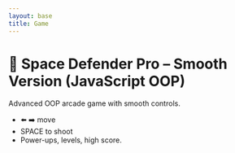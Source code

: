 ```yaml
---
layout: base
title: Game
---
```

# 🚀 Space Defender Pro – Smooth Version (JavaScript OOP)

Advanced OOP arcade game with smooth controls.  
- ⬅️ ➡️ move  
- SPACE to shoot  
- Power-ups, levels, high score.  


<canvas id="gameCanvas" width="600" height="600"></canvas>
<script>
  // ======= Base Entity Class =======
  class Entity {
    constructor(x, y, width, height, color) {
      this.x = x;
      this.y = y;
      this.width = width;
      this.height = height;
      this.color = color;
    }
    draw(ctx) {
      ctx.fillStyle = this.color;
      ctx.fillRect(this.x, this.y, this.width, this.height);
    }
  }

  // ======= Player =======
  class Player extends Entity {
    constructor(x, y) {
      super(x, y, 40, 20, "cyan");
      this.speed = 8; // higher speed for snappy movement
      this.cooldown = 0;
      this.rapidFire = false;
      this.shield = false;
    }
    move(keys, canvasWidth, speedMultiplier = 1) {
      const moveSpeed = this.speed * speedMultiplier;
      if (keys["ArrowLeft"] && this.x > 0) this.x -= moveSpeed;
      if (keys["ArrowRight"] && this.x + this.width < canvasWidth) this.x += moveSpeed;
    }
    canShoot() {
      let delay = this.rapidFire ? 8 : 20;
      if (this.cooldown === 0) {
        this.cooldown = delay;
        return true;
      }
      return false;
    }
    updateCooldown() {
      if (this.cooldown > 0) this.cooldown--;
    }
  }

  // ======= Bullet =======
  class Bullet extends Entity {
    constructor(x, y, color, speed, isEnemy = false) {
      super(x, y, 5, 10, color);
      this.speed = speed;
      this.isEnemy = isEnemy;
    }
    update(deltaMultiplier = 1) {
      this.y += this.speed * deltaMultiplier;
    }
  }

  // ======= Enemy Base Class =======
  class Enemy extends Entity {
    constructor(x, y, color = "red") {
      super(x, y, 30, 20, color);
      this.speed = 2;
    }
    update(deltaMultiplier = 1) {
      this.y += this.speed * 0.2 * deltaMultiplier;
    }
    shoot(probability = 0.003) {
      if (Math.random() < probability) {
        return new Bullet(this.x + this.width/2, this.y + this.height, "yellow", 4, true);
      }
      return null;
    }
  }

  // ======= Fast Enemy =======
  class FastEnemy extends Enemy {
    constructor(x, y) {
      super(x, y, "orange");
      this.speed = 4;
    }
    update(deltaMultiplier = 1) {
      this.y += this.speed * 0.4 * deltaMultiplier;
      this.x += Math.sin(this.y / 20) * 3;
    }
  }

  // ======= Tank Enemy =======
  class TankEnemy extends Enemy {
    constructor(x, y) {
      super(x, y, "purple");
      this.health = 3;
    }
    takeHit() {
      this.health--;
      return this.health <= 0;
    }
    draw(ctx) {
      ctx.fillStyle = this.color;
      ctx.fillRect(this.x, this.y, this.width, this.height);
      ctx.fillStyle = "white";
      ctx.font = "12px Arial";
      ctx.fillText(this.health, this.x + 10, this.y + 15);
    }
  }

  // ======= PowerUp =======
  class PowerUp extends Entity {
    constructor(x, y, type) {
      const colors = { shield: "blue", rapid: "lime", health: "pink" };
      super(x, y, 15, 15, colors[type]);
      this.type = type;
      this.speed = 2;
    }
    update(deltaMultiplier = 1) {
      this.y += this.speed * deltaMultiplier;
    }
  }

  // ======= Game =======
  class Game {
    constructor(canvasId) {
      this.canvas = document.getElementById(canvasId);
      this.ctx = this.canvas.getContext("2d");
      this.keys = {};
      this.player = new Player(this.canvas.width/2 - 20, this.canvas.height - 40);
      this.bullets = [];
      this.enemies = [];
      this.enemyBullets = [];
      this.powerUps = [];
      this.level = 1;
      this.score = 0;
      this.health = 3;
      this.highScore = localStorage.getItem("spaceDefenderHighScore") || 0;
      this.state = "title"; // title, playing, gameover
      this.lastTime = 0;

      document.addEventListener("keydown", (e) => {
        this.keys[e.key] = true;
        if (this.state === "title" && e.key === "Enter") this.start();
        if (this.state === "gameover" && e.key === "Enter") this.reset();
      });
      document.addEventListener("keyup", (e) => this.keys[e.key] = false);

      requestAnimationFrame((t) => this.update(t));
    }

    start() {
      this.state = "playing";
      this.spawnWave();
    }

    reset() {
      this.state = "title";
      this.bullets = [];
      this.enemies = [];
      this.enemyBullets = [];
      this.powerUps = [];
      this.level = 1;
      this.score = 0;
      this.health = 3;
      this.player = new Player(this.canvas.width/2 - 20, this.canvas.height - 40);
    }

    spawnWave() {
      for (let i = 0; i < 6; i++) {
        for (let j = 0; j < this.level; j++) {
          let rand = Math.random();
          if (rand < 0.2) this.enemies.push(new FastEnemy(80 + i*70, 40 + j*60));
          else if (rand < 0.3) this.enemies.push(new TankEnemy(80 + i*70, 40 + j*60));
          else this.enemies.push(new Enemy(80 + i*70, 40 + j*60));
        }
      }
    }

    collision(a, b) {
      return (
        a.x < b.x + b.width &&
        a.x + a.width > b.x &&
        a.y < b.y + b.height &&
        a.y + a.height > b.y
      );
    }

    handleInput(deltaMultiplier) {
      this.player.move(this.keys, this.canvas.width, deltaMultiplier);
      if (this.keys[" "] && this.player.canShoot()) {
        this.bullets.push(new Bullet(this.player.x + this.player.width/2 - 2, this.player.y, "lime", -6));
      }
    }

    dropPowerUp(x, y) {
      const types = ["shield", "rapid", "health"];
      const type = types[Math.floor(Math.random()*types.length)];
      this.powerUps.push(new PowerUp(x, y, type));
    }

    activatePowerUp(type) {
      if (type === "shield") {
        this.player.shield = true;
        setTimeout(() => this.player.shield = false, 5000);
      } else if (type === "rapid") {
        this.player.rapidFire = true;
        setTimeout(() => this.player.rapidFire = false, 5000);
      } else if (type === "health") this.health++;
    }

    update(timestamp) {
      const delta = timestamp - this.lastTime || 16.67;
      const deltaMultiplier = delta / 16.67;
      this.lastTime = timestamp;

      this.ctx.clearRect(0, 0, this.canvas.width, this.canvas.height);

      if (this.state === "title") {
        this.drawTitle();
      } else if (this.state === "playing") {
        this.handleInput(deltaMultiplier);
        this.updateGame(deltaMultiplier);
      } else if (this.state === "gameover") {
        this.drawGameOver();
      }

      requestAnimationFrame((t) => this.update(t));
    }

    updateGame(deltaMultiplier) {
      // Bullets
      for (let i = this.bullets.length - 1; i >= 0; i--) {
        const b = this.bullets[i];
        b.update(deltaMultiplier);
        b.draw(this.ctx);
        if (b.y < 0) this.bullets.splice(i, 1);
      }

      // Enemies
      for (let i = this.enemies.length - 1; i >= 0; i--) {
        const e = this.enemies[i];
        e.update(deltaMultiplier);
        e.draw(this.ctx);
        const bullet = e.shoot ? e.shoot(0.002 + this.level*0.001) : null;
        if (bullet) this.enemyBullets.push(bullet);

        for (let j = this.bullets.length - 1; j >= 0; j--) {
          if (this.collision(this.bullets[j], e)) {
            if (e instanceof TankEnemy) {
              if (e.takeHit()) {
                this.enemies.splice(i, 1);
                if (Math.random() < 0.1) this.dropPowerUp(e.x, e.y);
              }
            } else {
              this.enemies.splice(i, 1);
              if (Math.random() < 0.1) this.dropPowerUp(e.x, e.y);
            }
            this.bullets.splice(j, 1);
            this.score += 50;
            break;
          }
        }
      }

      // Enemy bullets
      for (let i = this.enemyBullets.length - 1; i >= 0; i--) {
        const b = this.enemyBullets[i];
        b.update(deltaMultiplier);
        b.draw(this.ctx);
        if (this.collision(b, this.player)) {
          if (!this.player.shield) this.health--;
          this.enemyBullets.splice(i, 1);
        } else if (b.y > this.canvas.height) {
          this.enemyBullets.splice(i, 1);
        }
      }

      // PowerUps
      for (let i = this.powerUps.length - 1; i >= 0; i--) {
        const p = this.powerUps[i];
        p.update(deltaMultiplier);
        p.draw(this.ctx);
        if (this.collision(p, this.player)) {
          this.activatePowerUp(p.type);
          this.powerUps.splice(i, 1);
        } else if (p.y > this.canvas.height) {
          this.powerUps.splice(i, 1);
        }
      }

      // HUD
      this.ctx.fillStyle = "white";
      this.ctx.font = "18px Arial";
      this.ctx.fillText("Score: " + this.score, 10, 20);
      this.ctx.fillText("Health: " + this.health, 500, 20);
      this.ctx.fillText("Level: " + this.level, 270, 20);
      this.ctx.fillText("High Score: " + this.highScore, 10, 50);

      // Next level
      if (this.enemies.length === 0) {
        this.level++;
        this.spawnWave();
      }

      // Check Game Over
      if (this.health <= 0) {
        this.state = "gameover";
        if (this.score > this.highScore) {
          this.highScore = this.score;
          localStorage.setItem("spaceDefenderHighScore", this.highScore);
        }
      }
    }

    drawTitle() {
      this.ctx.fillStyle = "white";
      this.ctx.font = "36px Arial";
      this.ctx.fillText("🚀 Space Defender Pro", 130, 250);
      this.ctx.font = "24px Arial";
      this.ctx.fillText("Press ENTER to Start", 190, 300);
      this.ctx.fillText("⬅️ ➡️ to Move, SPACE to Shoot", 140, 340);
    }

    drawGameOver() {
      this.ctx.fillStyle = "red";
      this.ctx.font = "36px Arial";
      this.ctx.fillText("GAME OVER", 200, 250);
      this.ctx.fillStyle = "white";
      this.ctx.font = "24px Arial";
      this.ctx.fillText("Final Score: " + this.score, 220, 300);
      this.ctx.fillText("Press ENTER to Restart", 180, 340);
    }
  }

  // ======= Start Game =======
  new Game("gameCanvas");
</script>

